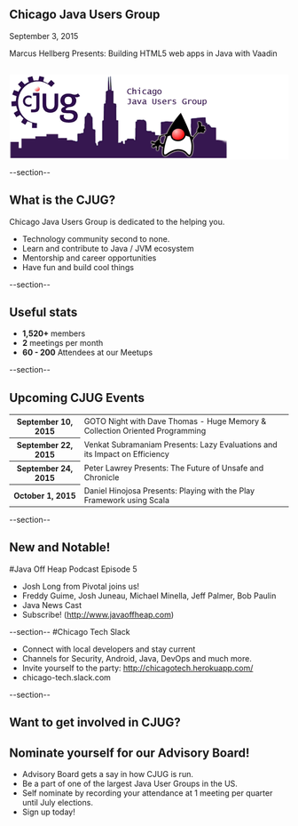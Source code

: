 ## Chicago Java Users Group

September 3, 2015

Marcus Hellberg Presents: Building HTML5 web apps in Java with Vaadin
<div style="background-color: white; margin-top: 30px;">
	<img src="images/cjug.gif" style="border: none; box-shadow: none;"/>
</div>

--section--
## What is the CJUG?
Chicago Java Users Group is dedicated to the helping you.

* Technology community second to none.
* Learn and contribute to Java / JVM ecosystem
* Mentorship and career opportunities
* Have fun and build cool things

--section--

## Useful stats

* **1,520+** members
* **2** meetings per month
* **60 - 200** Attendees at our Meetups

--section--

## Upcoming CJUG Events

<table class="upcoming-events">
	<tr>
		<th>September 10, 2015</th>
		<td>GOTO Night with Dave Thomas - Huge Memory & Collection Oriented Programming</td>
	</tr>
	<tr>
		<th>September 22, 2015</th>
		<td>Venkat Subramaniam Presents: Lazy Evaluations and its Impact on Efficiency</td>
	</tr>
	<tr>
		<th>September 24, 2015</th>
		<td>Peter Lawrey Presents: The Future of Unsafe and Chronicle</td>
	</tr>
	<tr>
		<th>October 1, 2015</th>
		<td>Daniel Hinojosa Presents: Playing with the Play Framework using Scala</td>
	</tr>
</table>


--section--
## New and Notable!
#Java Off Heap Podcast Episode 5
* Josh Long from Pivotal joins us!
* Freddy Guime, Josh Juneau, Michael Minella, Jeff Palmer, Bob Paulin
* Java News Cast
* Subscribe! (http://www.javaoffheap.com)

--section--
#Chicago Tech Slack
* Connect with local developers and stay current
* Channels for Security, Android, Java, DevOps and much more.
* Invite yourself to the party: http://chicagotech.herokuapp.com/
* chicago-tech.slack.com

--section--
## Want to get involved in CJUG?
## Nominate yourself for our Advisory Board!
* Advisory Board gets a say in how CJUG is run.
* Be a part of one of the largest Java User Groups in the US.
* Self nominate by recording your attendance at 1 meeting per quarter until July elections.
* Sign up today!
